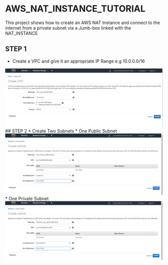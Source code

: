 # AWS_NAT_INSTANCE_TUTORIAL
This project shows how to create an AWS NAT Instance and connect to the internet from a private subnet via a Jumb-box linked with the NAT_INSTANCE

## STEP 1
  * Create a VPC and give it an appropriate IP Range e.g 10.0.0.0/16
  <img src = "./CreateVPC_1.JPG"/>
## STEP 2
  * Create Two Subnets 
    * One Public Subnet 
     <img src = "./CreatePublicSubnet.JPG"/>
    * One Private Subnet
     <img src = "./CreatePrivateSubnet.JPG"/>
